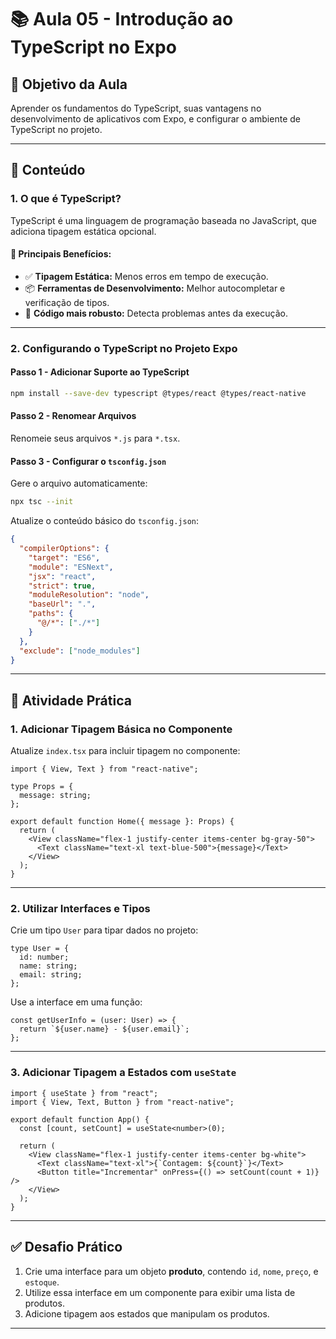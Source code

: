 # 📚 **Aula 05 - Introdução ao TypeScript no Expo**  

## 🎯 **Objetivo da Aula**  
Aprender os fundamentos do TypeScript, suas vantagens no desenvolvimento de aplicativos com Expo, e configurar o ambiente de TypeScript no projeto.

---

## 📝 **Conteúdo**

### **1. O que é TypeScript?**  
TypeScript é uma linguagem de programação baseada no JavaScript, que adiciona tipagem estática opcional.  

#### 🔑 **Principais Benefícios:**  
- ✅ **Tipagem Estática:** Menos erros em tempo de execução.  
- 📦 **Ferramentas de Desenvolvimento:** Melhor autocompletar e verificação de tipos.  
- 🚀 **Código mais robusto:** Detecta problemas antes da execução.  

---

### **2. Configurando o TypeScript no Projeto Expo**

#### **Passo 1 - Adicionar Suporte ao TypeScript**  
```bash
npm install --save-dev typescript @types/react @types/react-native
```

#### **Passo 2 - Renomear Arquivos**  
Renomeie seus arquivos `*.js` para `*.tsx`.

#### **Passo 3 - Configurar o `tsconfig.json`**
Gere o arquivo automaticamente:
```bash
npx tsc --init
```

Atualize o conteúdo básico do `tsconfig.json`:
```json
{
  "compilerOptions": {
    "target": "ES6",
    "module": "ESNext",
    "jsx": "react",
    "strict": true,
    "moduleResolution": "node",
    "baseUrl": ".",
    "paths": {
      "@/*": ["./*"]
    }
  },
  "exclude": ["node_modules"]
}
```

---

## 🚀 **Atividade Prática**  

### **1. Adicionar Tipagem Básica no Componente**

Atualize `index.tsx` para incluir tipagem no componente:  
```tsx
import { View, Text } from "react-native";

type Props = {
  message: string;
};

export default function Home({ message }: Props) {
  return (
    <View className="flex-1 justify-center items-center bg-gray-50">
      <Text className="text-xl text-blue-500">{message}</Text>
    </View>
  );
}
```

---

### **2. Utilizar Interfaces e Tipos**  

Crie um tipo `User` para tipar dados no projeto:  
```tsx
type User = {
  id: number;
  name: string;
  email: string;
};
```

Use a interface em uma função:  
```tsx
const getUserInfo = (user: User) => {
  return `${user.name} - ${user.email}`;
};
```

---

### **3. Adicionar Tipagem a Estados com `useState`**  
```tsx
import { useState } from "react";
import { View, Text, Button } from "react-native";

export default function App() {
  const [count, setCount] = useState<number>(0);

  return (
    <View className="flex-1 justify-center items-center bg-white">
      <Text className="text-xl">{`Contagem: ${count}`}</Text>
      <Button title="Incrementar" onPress={() => setCount(count + 1)} />
    </View>
  );
}
```

---

## ✅ **Desafio Prático**  
1. Crie uma interface para um objeto **produto**, contendo `id`, `nome`, `preço`, e `estoque`.  
2. Utilize essa interface em um componente para exibir uma lista de produtos.  
3. Adicione tipagem aos estados que manipulam os produtos.  

---
